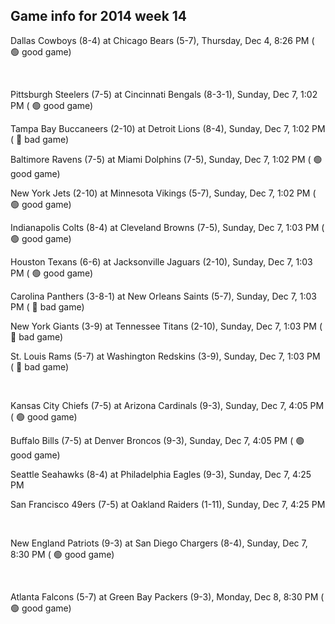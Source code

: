 ## Game info for 2014 week 14
Dallas Cowboys (8-4) at Chicago Bears (5-7), Thursday, Dec 4, 8:26 PM (	:green_circle: good game)


<br/>

Pittsburgh Steelers (7-5) at Cincinnati Bengals (8-3-1), Sunday, Dec 7, 1:02 PM (	:green_circle: good game)

Tampa Bay Buccaneers (2-10) at Detroit Lions (8-4), Sunday, Dec 7, 1:02 PM (	:red_circle: bad game)

Baltimore Ravens (7-5) at Miami Dolphins (7-5), Sunday, Dec 7, 1:02 PM (	:green_circle: good game)

New York Jets (2-10) at Minnesota Vikings (5-7), Sunday, Dec 7, 1:02 PM (	:green_circle: good game)

Indianapolis Colts (8-4) at Cleveland Browns (7-5), Sunday, Dec 7, 1:03 PM (	:green_circle: good game)

Houston Texans (6-6) at Jacksonville Jaguars (2-10), Sunday, Dec 7, 1:03 PM (	:green_circle: good game)

Carolina Panthers (3-8-1) at New Orleans Saints (5-7), Sunday, Dec 7, 1:03 PM (	:red_circle: bad game)

New York Giants (3-9) at Tennessee Titans (2-10), Sunday, Dec 7, 1:03 PM (	:red_circle: bad game)

St. Louis Rams (5-7) at Washington Redskins (3-9), Sunday, Dec 7, 1:03 PM (	:red_circle: bad game)


<br/>

Kansas City Chiefs (7-5) at Arizona Cardinals (9-3), Sunday, Dec 7, 4:05 PM (	:green_circle: good game)

Buffalo Bills (7-5) at Denver Broncos (9-3), Sunday, Dec 7, 4:05 PM (	:green_circle: good game)

Seattle Seahawks (8-4) at Philadelphia Eagles (9-3), Sunday, Dec 7, 4:25 PM

San Francisco 49ers (7-5) at Oakland Raiders (1-11), Sunday, Dec 7, 4:25 PM


<br/>

New England Patriots (9-3) at San Diego Chargers (8-4), Sunday, Dec 7, 8:30 PM (	:green_circle: good game)


<br/>

Atlanta Falcons (5-7) at Green Bay Packers (9-3), Monday, Dec 8, 8:30 PM (	:green_circle: good game)

